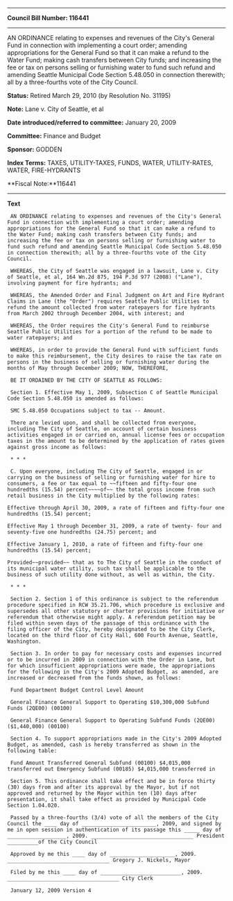 

********

**Council Bill Number: 116441**
********

 AN ORDINANCE relating to expenses and revenues of the City's General Fund in connection with implementing a court order; amending appropriations for the General Fund so that it can make a refund to the Water Fund; making cash transfers between City funds; and increasing the fee or tax on persons selling or furnishing water to fund such refund and amending Seattle Municipal Code Section 5.48.050 in connection therewith; all by a three-fourths vote of the City Council.

**Status:** Retired March 29, 2010 (by Resolution No. 31195)
   
**Note:** Lane v. City of Seattle, et al

   
**Date introduced/referred to committee:** January 20, 2009
   
**Committee:** Finance and Budget
   
**Sponsor:** GODDEN
   
   
**Index Terms:** TAXES, UTILITY-TAXES, FUNDS, WATER, UTILITY-RATES, WATER, FIRE-HYDRANTS

**Fiscal Note:**116441

********

**Text**
   
```
 AN ORDINANCE relating to expenses and revenues of the City's General Fund in connection with implementing a court order; amending appropriations for the General Fund so that it can make a refund to the Water Fund; making cash transfers between City funds; and increasing the fee or tax on persons selling or furnishing water to fund such refund and amending Seattle Municipal Code Section 5.48.050 in connection therewith; all by a three-fourths vote of the City Council.

 WHEREAS, the City of Seattle was engaged in a lawsuit, Lane v. City of Seattle, et al, 164 Wn.2d 875, 194 P.3d 977 (2008) ("Lane"), involving payment for fire hydrants; and

 WHEREAS, the Amended Order and Final Judgment on Art and Fire Hydrant Claims in Lane (the "Order") requires Seattle Public Utilities to refund the amount collected from water ratepayers for fire hydrants from March 2002 through December 2004, with interest; and

 WHEREAS, the Order requires the City's General Fund to reimburse Seattle Public Utilities for a portion of the refund to be made to water ratepayers; and

 WHEREAS, in order to provide the General Fund with sufficient funds to make this reimbursement, the City desires to raise the tax rate on persons in the business of selling or furnishing water during the months of May through December 2009; NOW, THEREFORE,

 BE IT ORDAINED BY THE CITY OF SEATTLE AS FOLLOWS:

 Section 1. Effective May 1, 2009, Subsection C of Seattle Municipal Code Section 5.48.050 is amended as follows:

 SMC 5.48.050 Occupations subject to tax -- Amount.

 There are levied upon, and shall be collected from everyone, including The City of Seattle, on account of certain business activities engaged in or carried on, annual license fees or occupation taxes in the amount to be determined by the application of rates given against gross income as follows:

 * * *

 C. Upon everyone, including The City of Seattle, engaged in or carrying on the business of selling or furnishing water for hire to consumers, a fee or tax equal to ~~fifteen and fifty-four one hundredths (15.54) percent~~~~of~~ the total gross income from such retail business in the City multiplied by the following rates:

Effective through April 30, 2009, a rate of fifteen and fifty-four one hundredths (15.54) percent;

Effective May 1 through December 31, 2009, a rate of twenty- four and seventy-five one hundredths (24.75) percent; and

Effective January 1, 2010, a rate of fifteen and fifty-four one hundredths (15.54) percent;

Provided~~provided~~ that as to The City of Seattle in the conduct of its municipal water utility, such tax shall be applicable to the business of such utility done without, as well as within, the City.

 * * *

 Section 2. Section 1 of this ordinance is subject to the referendum procedure specified in RCW 35.21.706, which procedure is exclusive and supersedes all other statutory or charter provisions for initiative or referendum that otherwise might apply. A referendum petition may be filed within seven days of the passage of this ordinance with the filing officer of the City, hereby designated to be the City Clerk, located on the third floor of City Hall, 600 Fourth Avenue, Seattle, Washington.

 Section 3. In order to pay for necessary costs and expenses incurred or to be incurred in 2009 in connection with the Order in Lane, but for which insufficient appropriations were made, the appropriations for the following in the City's 2009 Adopted Budget, as amended, are increased or decreased from the funds shown, as follows:

 Fund Department Budget Control Level Amount

 General Finance General Support to Operating $10,300,000 Subfund Funds (2QE00) (00100)

 General Finance General Support to Operating Subfund Funds (2QE00) ($1,440,000) (00100)

 Section 4. To support appropriations made in the City's 2009 Adopted Budget, as amended, cash is hereby transferred as shown in the following table:

 Fund Amount Transferred General Subfund (00100) $4,015,000 transferred out Emergency Subfund (00185) $4,015,000 transferred in

 Section 5. This ordinance shall take effect and be in force thirty (30) days from and after its approval by the Mayor, but if not approved and returned by the Mayor within ten (10) days after presentation, it shall take effect as provided by Municipal Code Section 1.04.020.

 Passed by a three-fourths (3/4) vote of all the members of the City Council the ____ day of ________________________, 2009, and signed by me in open session in authentication of its passage this _____ day of ___________________, 2009. _________________________________ President __________of the City Council

 Approved by me this ____ day of _____________________, 2009. _________________________________ Gregory J. Nickels, Mayor

 Filed by me this ____ day of __________________________, 2009. ____________________________________ City Clerk

 January 12, 2009 Version 4

```
